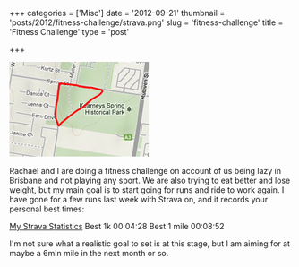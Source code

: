 +++
categories = ['Misc']
date = '2012-09-21'
thumbnail = 'posts/2012/fitness-challenge/strava.png'
slug = 'fitness-challenge'
title = 'Fitness Challenge'
type = 'post'

+++

![Strava Screengrab](strava.png)

Rachael and I are doing a fitness challenge on account of us being lazy in Brisbane and not playing any sport. We are also trying to eat better and lose weight, but my main goal is to start going for runs and ride to work again. I have gone for a few runs last week with Strava on, and it records your personal best times:

[My Strava Statistics](http://app.strava.com/athletes/681775)
Best 1k 	00:04:28
Best 1 mile 	00:08:52

I'm not sure what a realistic goal to set is at this stage, but I am aiming for at maybe a 6min mile in the next month or so.